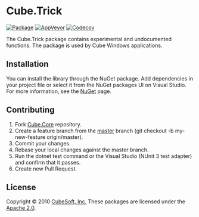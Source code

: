Cube.Trick
====

[![Package](https://img.shields.io/nuget/v/cube.trick)](https://www.nuget.org/packages/cube.trick/)
[![AppVeyor](https://img.shields.io/appveyor/build/clown/cube-core)](https://ci.appveyor.com/project/clown/cube-core)
[![Codecov](https://img.shields.io/codecov/c/github/cube-soft/cube.core)](https://codecov.io/gh/cube-soft/cube.core)

The Cube.Trick package contains experimental and undocumented functions. The package is used by Cube Windows applications.

## Installation

You can install the library through the NuGet package. Add dependencies in your project file or select it from the NuGet packages UI on Visual Studio. For more information, see the [NuGet](https://www.nuget.org/packages/cube.trick/) page.

## Contributing

1. Fork [Cube.Core](https://github.com/cube-soft/cube.core/fork) repository.
2. Create a feature branch from the [master](https://github.com/cube-soft/cube.core/tree/master) branch (git checkout -b my-new-feature origin/master).
3. Commit your changes.
4. Rebase your local changes against the master branch.
5. Run the dotnet test command or the Visual Studio (NUnit 3 test adapter) and confirm that it passes.
6. Create new Pull Request.

## License

Copyright © 2010 [CubeSoft, Inc.](https://www.cube-soft.com/)
These packages are licensed under the [Apache 2.0](https://github.com/cube-soft/cube.core/blob/master/License.txt).